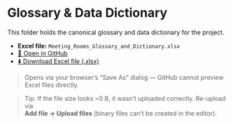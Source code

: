 # Glossary & Data Dictionary

This folder holds the canonical glossary and data dictionary for the project.

- **Excel file:** `Meeting_Rooms_Glossary_and_Dictionary.xlsx`
- [📄 Open in GitHub](https://github.com/Fergus3763/UI-for-Dashboard/blob/main/glossary/Meeting_Rooms_Glossary_and_Dictionary.xlsx)
- [⬇️ Download Excel file (.xlsx)](https://raw.githubusercontent.com/Fergus3763/UI-for-Dashboard/main/glossary/Meeting_Rooms_Glossary_and_Dictionary.xlsx)
> Opens via your browser’s “Save As” dialog — GitHub cannot preview Excel files directly.


> Tip: If the file size looks ~0 B, it wasn’t uploaded correctly. Re-upload via  
> **Add file → Upload files** (binary files can’t be created in the editor).
